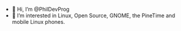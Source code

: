 - 👋 Hi, I’m @PhilDevProg
- 👀 I’m interested in Linux, Open Source, GNOME, the PineTime and mobile Linux phones.

<!---
PhilDevProg/PhilDevProg is a ✨ special ✨ repository because its `README.md` (this file) appears on your GitHub profile.
You can click the Preview link to take a look at your changes.
--->
